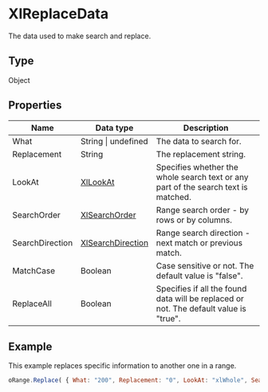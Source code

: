 # XlReplaceData

The data used to make search and replace.

## Type

Object

## Properties

| **Name** | **Data type** | **Description** |
| ------------- | ------------- | ------------- |
| What | String &#124; undefined | The data to search for. |
| Replacement | String | The replacement string. |
| LookAt | [XlLookAt](./XlLookAt.md) | Specifies whether the whole search text or any part of the search text is matched. |
| SearchOrder | [XlSearchOrder](./XlSearchOrder.md) | Range search order - by rows or by columns. |
| SearchDirection | [XlSearchDirection](./XlSearchDirection.md) | Range search direction - next match or previous match. |
| MatchCase | Boolean | Case sensitive or not. The default value is "false". |
| ReplaceAll | Boolean | Specifies if all the found data will be replaced or not. The default value is "true". |

## Example

This example replaces specific information to another one in a range.

```javascript
oRange.Replace( { What: "200", Replacement: "0", LookAt: "xlWhole", SearchOrder: "xlByColumns", SearchDirection: "xlNext", MatchCase: true, ReplaceAll: true } );
```